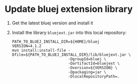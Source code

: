 # Update bluej extension library

1.  Get the latest bluej version and install it
2.  Install the library `bluejext.jar` into this local repository:

        PATH_TO_BLUEJ_INSTALL_DIR=${HOME}/bluej
        VERSION=4.1.2
        mvn install:install-file -Dfile=${PATH_TO_BLUEJ_INSTALL_DIR}/lib/bluejext.jar \
                                 -DgroupId=bluej \
                                 -DartifactId=bluejext \
                                 -Dversion=${VERSION} \
                                 -Dpackaging=jar \
                                 -DlocalRepositoryPath=.